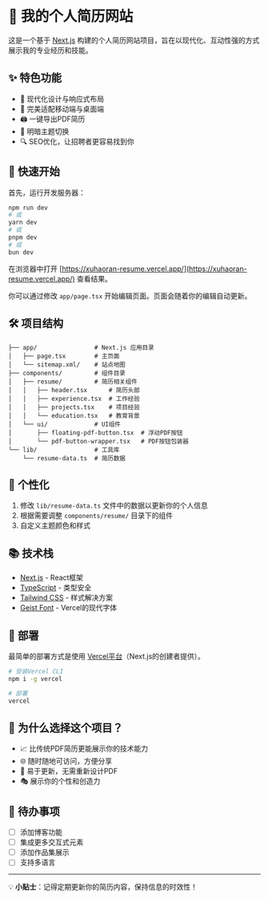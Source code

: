 # 🚀 我的个人简历网站

这是一个基于 [Next.js](https://nextjs.org) 构建的个人简历网站项目，旨在以现代化、互动性强的方式展示我的专业经历和技能。

## ✨ 特色功能

- 🎨 现代化设计与响应式布局
- 📱 完美适配移动端与桌面端
- 🖨️ 一键导出PDF简历
- 🌙 明暗主题切换
- 🔍 SEO优化，让招聘者更容易找到你

## 🚀 快速开始

首先，运行开发服务器：

```bash
npm run dev
# 或
yarn dev
# 或
pnpm dev
# 或
bun dev
```

在浏览器中打开 [https://xuhaoran-resume.vercel.app/](https://xuhaoran-resume.vercel.app/) 查看结果。

你可以通过修改 `app/page.tsx` 开始编辑页面。页面会随着你的编辑自动更新。

## 🛠️ 项目结构

```
├── app/                # Next.js 应用目录
│   ├── page.tsx        # 主页面
│   └── sitemap.xml/    # 站点地图
├── components/         # 组件目录
│   ├── resume/         # 简历相关组件
│   │   ├── header.tsx      # 简历头部
│   │   ├── experience.tsx  # 工作经验
│   │   ├── projects.tsx    # 项目经验
│   │   └── education.tsx   # 教育背景
│   └── ui/             # UI组件
│       ├── floating-pdf-button.tsx  # 浮动PDF按钮
│       └── pdf-button-wrapper.tsx   # PDF按钮包装器
└── lib/                # 工具库
    └── resume-data.ts  # 简历数据
```

## 🎨 个性化

1. 修改 `lib/resume-data.ts` 文件中的数据以更新你的个人信息
2. 根据需要调整 `components/resume/` 目录下的组件
3. 自定义主题颜色和样式

## 📚 技术栈

- [Next.js](https://nextjs.org/) - React框架
- [TypeScript](https://www.typescriptlang.org/) - 类型安全
- [Tailwind CSS](https://tailwindcss.com/) - 样式解决方案
- [Geist Font](https://vercel.com/font) - Vercel的现代字体

## 🚀 部署

最简单的部署方式是使用 [Vercel平台](https://vercel.com/new)（Next.js的创建者提供）。

```bash
# 安装Vercel CLI
npm i -g vercel

# 部署
vercel
```

## 🤔 为什么选择这个项目？

- 📈 比传统PDF简历更能展示你的技术能力
- 🌐 随时随地可访问，方便分享
- 🔄 易于更新，无需重新设计PDF
- 🎭 展示你的个性和创造力

## 📝 待办事项

- [ ] 添加博客功能
- [ ] 集成更多交互式元素
- [ ] 添加作品集展示
- [ ] 支持多语言

---

💡 **小贴士**：记得定期更新你的简历内容，保持信息的时效性！
